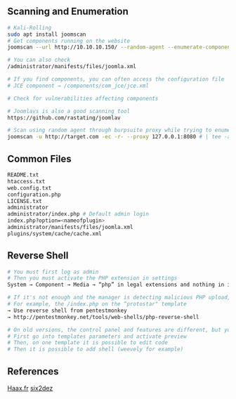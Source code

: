 
## Scanning and Enumeration

```bash
# Kali-Rolling
sudo apt install joomscan
# Get components running on the website
joomscan --url http://10.10.10.150/ --random-agent --enumerate-components

# You can also check
/administrator/manifests/files/joomla.xml

# If you find components, you can often access the configuration file
# JCE component → /components/com_jce/jce.xml

# Check for vulnerabilities affecting components

# Joomlavs is also a good scanning tool
https://github.com/rastating/joomlav

# Scan using random agent through burpsuite proxy while trying to enumerate components
joomscan -u http://target.com -ec -r- --proxy 127.0.0.1:8080 # | tee -a joomscan-report 
```


## Common Files

```bash
README.txt
htaccess.txt
web.config.txt
configuration.php
LICENSE.txt
administrator
administrator/index.php # Default admin login
index.php?option=<nameofplugin>
administrator/manifests/files/joomla.xml
plugins/system/cache/cache.xml
```


## Reverse Shell

```bash
# You must first log as admin
# Then you must activate the PHP extension in settings
System → Component → Media → “php” in legal extensions and nothing in ignored extension

# If it's not enough and the manager is detecting malicious PHP upload, you can still edit templates
# For example, the /index.php on the “protostar" template
→ Use reverse shell from pentestmonkey
→ http://pentestmonkey.net/tools/web-shells/php-reverse-shell

# On old versions, the control panel and features are different, but you can use templates
# First go into templates parameters and activate preview
# Then, on one template it is possible to edit code
# Then it is possible to add shell (weevely for example)
```


## References

[Haax.fr](https://cheatsheet.haax.fr/web-pentest/content-management-system-cms/joomla/)
[six2dez](https://github.com/six2dez/pentest-book/blob/master/enumeration/webservices/joomla.md)